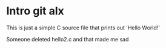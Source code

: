 # Intro git alx

This is just a simple C source file that prints out 'Hello World!'

Someone deleted hello2.c and that made me sad
